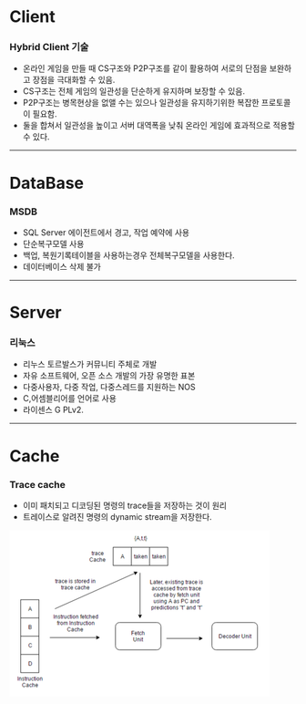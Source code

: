 # Client

### Hybrid Client 기술

* 온라인 게임을 만들 때 CS구조와 P2P구조를 같이 활용하여 서로의 단점을 보완하고 장점을 극대화할 수 있음.
* CS구조는 전체 게임의 일관성을 단순하게 유지하며 보장할 수 있음.
* P2P구조는 병목현상을 없앨 수는 있으나 일관성을 유지하기위한 복잡한 프로토콜이 필요함.
* 둘을 합쳐서 일관성을 높이고 서버 대역폭을 낮춰 온라인 게임에 효과적으로 적용할 수 있다.

-----------------------------------------------



# DataBase

### MSDB

- SQL Server 에이전트에서 경고, 작업 예약에 사용
- 단순복구모델 사용
- 백업, 복원기록테이블을 사용하는경우 전체복구모델을 사용한다.
- 데이터베이스 삭제 불가

-------------------------------



# Server

### 리눅스

- 리누스 토르발스가 커뮤니티 주체로 개발
- 자유 소프트웨어, 오픈 소스 개발의 가장 유명한 표본
- 다중사용자, 다중 작업, 다중스레드를 지원하는 NOS
- C,어셈블리어를 언어로 사용
- 라이센스 G PLv2.

---------------



# Cache

### Trace cache

- 이미 패치되고 디코딩된 명령의 trace들을 저장하는 것이 원리
- 트레이스로 알려진 명령의 dynamic stream을 저장한다.

![Trace cache 이미지](https://github.com/straipe/creative_test/blob/master/2018920028%EC%8B%A0%EB%8F%84%EC%98%81%20%EA%B0%9C%EC%9D%B8%EA%B3%BC%EC%A0%9C/TraceCache.png)
